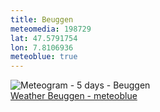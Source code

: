 ```yaml
---
title: Beuggen
meteomedia: 198729
lat: 47.5791754
lon: 7.8106936
meteoblue: true
---
```

<img src="//my.meteoblue.com/visimage/meteogram_web?look=KILOMETER_PER_HOUR%2CCELSIUS%2CMILLIMETER&apikey=5838a18e295d&temperature=C&windspeed=kmh&precipitationamount=mm&winddirection=3char&city=Beuggen&iso2=de&lat=47.580299&lon=7.804580&asl=318&tz=Europe%2FBerlin&lang=en&sig=665d81ad6270faca62946c06a51a805e" srcset="//my.meteoblue.com/visimage/meteogram_web_hd?look=KILOMETER_PER_HOUR%2CCELSIUS%2CMILLIMETER&apikey=5838a18e295d&temperature=C&windspeed=kmh&precipitationamount=mm&winddirection=3char&city=Beuggen&iso2=de&lat=47.580299&lon=7.804580&asl=318&tz=Europe%2FBerlin&lang=en&sig=812536bfacefd63d1f1011e136676f8b 1.4x" alt="Meteogram - 5 days - Beuggen"><a href="https://www.meteoblue.com/en/weather/week/beuggen_germany_2949606" target="_blank" style="display: block;">Weather Beuggen - meteoblue</a>
